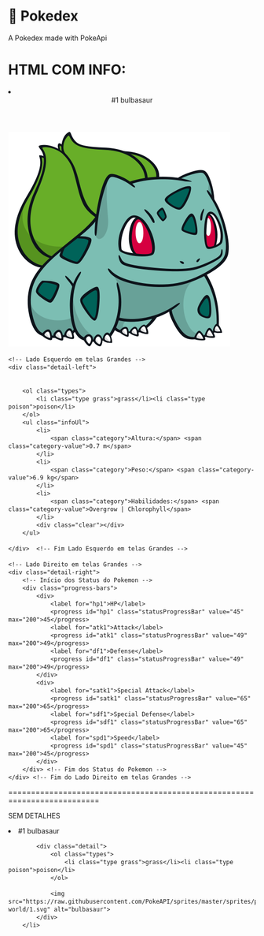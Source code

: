# 👾 Pokedex

A Pokedex made with PokeApi


HTML COM INFO:
==========================================================================

<li class="pokemon grass openedPokemon" id="num1" onclick="showPokemonDetails(1)">
<!-- Header com Nome do Pokemon  -->
<header>
    <span class="number">#1</span>
    <span class="name">bulbasaur</span>
</header>   <!--Fim do header
-->
<!-- Foto Pokemon  -->
<img src="https://raw.githubusercontent.com/PokeAPI/sprites/master/sprites/pokemon/other/dream-world/1.svg" alt="bulbasaur">

<!-- Início dos detalhes do pokemon  -->
<div class="detail">

    <!-- Lado Esquerdo em telas Grandes -->
    <div class="detail-left">


        <ol class="types">
            <li class="type grass">grass</li><li class="type poison">poison</li>
        </ol>
        <ul class="infoUl">
            <li>
                <span class="category">Altura:</span> <span class="category-value">0.7 m</span>
            </li>
            <li>
                <span class="category">Peso:</span> <span class="category-value">6.9 kg</span>
            </li>
            <li>
                <span class="category">Habilidades:</span> <span class="category-value">Overgrow | Chlorophyll</span>
            </li>
            <div class="clear"></div>
        </ul>

    </div>  <!-- Fim Lado Esquerdo em telas Grandes -->

    <!-- Lado Direito em telas Grandes -->
    <div class="detail-right">
        <!-- Início dos Status do Pokemon -->
        <div class="progress-bars">
            <div>
                <label for="hp1">HP</label>
                <progress id="hp1" class="statusProgressBar" value="45" max="200">45</progress>
                <label for="atk1">Attack</label>
                <progress id="atk1" class="statusProgressBar" value="49" max="200">49</progress>
                <label for="df1">Defense</label>
                <progress id="df1" class="statusProgressBar" value="49" max="200">49</progress>
            </div>
            <div>
                <label for="satk1">Special Attack</label>
                <progress id="satk1" class="statusProgressBar" value="65" max="200">65</progress>
                <label for="sdf1">Special Defense</label>
                <progress id="sdf1" class="statusProgressBar" value="65" max="200">65</progress>
                <label for="spd1">Speed</label>
                <progress id="spd1" class="statusProgressBar" value="45" max="200">45</progress>
            </div>
        </div> <!-- Fim dos Status do Pokemon -->
    </div> <!-- Fim do Lado Direito em telas Grandes -->

    
</div>                 <!-- Fim dos detalhes do pokemon  -->
</li>



==========================================================================

SEM DETALHES

<li class="pokemon grass" id="num1" onclick="showPokemonDetails(1)">
            <span class="number">#1</span>
            <span class="name">bulbasaur</span>

            <div class="detail">
                <ol class="types">
                    <li class="type grass">grass</li><li class="type poison">poison</li>
                </ol>

                <img src="https://raw.githubusercontent.com/PokeAPI/sprites/master/sprites/pokemon/other/dream-world/1.svg" alt="bulbasaur">
            </div>
        </li>